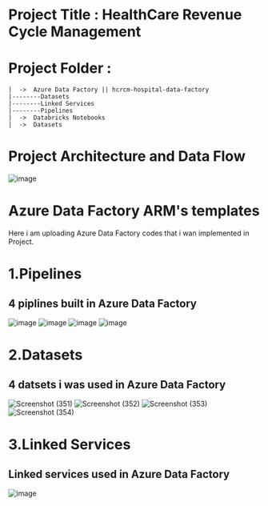 # Project Title : HealthCare Revenue Cycle Management
# Project Folder :
    |  ->  Azure Data Factory || hcrcm-hospital-data-factory
    |--------Datasets
    |--------Linked Services    
    |--------Pipelines
    |  ->  Databricks Notebooks
    |  ->  Datasets
# Project Architecture and Data Flow
![image](https://github.com/user-attachments/assets/e35be4f9-fc6f-4354-8d12-eee352d01fb1)

# Azure Data Factory ARM's templates 
Here i am uploading Azure Data Factory codes that i wan implemented in Project.

# 1.Pipelines
## 4 piplines built in Azure Data Factory
![image](https://github.com/user-attachments/assets/9b96774a-d738-48f9-b03f-37337cc931a6)
![image](https://github.com/user-attachments/assets/bf3c64f9-266f-444b-ae72-47d977a37ee7)
![image](https://github.com/user-attachments/assets/b6d50046-eb13-41fd-9582-8aa925ae52e2)
![image](https://github.com/user-attachments/assets/fbefa946-7188-4674-978d-abe78bea9a68)
# 2.Datasets
## 4 datsets i was used in Azure Data Factory
![Screenshot (351)](https://github.com/user-attachments/assets/1f1d0e54-6206-4547-bdcc-5846cd3a6f70)
![Screenshot (352)](https://github.com/user-attachments/assets/4f80447f-b447-468e-b573-c5fef24d50ef)
![Screenshot (353)](https://github.com/user-attachments/assets/898b2c51-46d0-4f6a-b071-1b1ef835809f)
![Screenshot (354)](https://github.com/user-attachments/assets/27f4a3a5-d2da-4e0d-b684-573d09687ee1)
# 3.Linked Services
## Linked services used in Azure Data Factory
![image](https://github.com/user-attachments/assets/6073a220-afb3-4975-b864-c63b5786257e)





